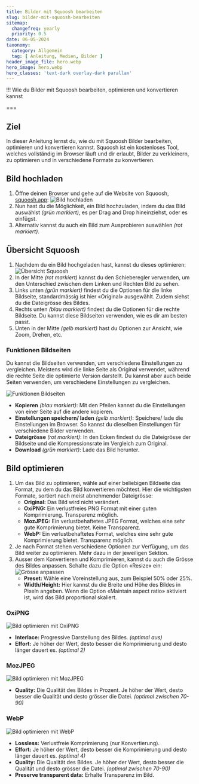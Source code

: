 ```yaml
---
title: Bilder mit Squoosh bearbeiten
slug: bilder-mit-squoosh-bearbeiten
sitemap:
  changefreq: yearly
  priority: 0.5
date: 06-05-2024
taxonomy:
  category: Allgemein
  tag: [ Anleitung, Medien, Bilder ]
header_image_file: hero.webp
hero_image: hero.webp
hero_classes: 'text-dark overlay-dark parallax'
---
```


!!! Wie du Bilder mit Squoosh bearbeiten, optimieren und konvertieren kannst

===

## Ziel

In dieser Anleitung lernst du, wie du mit Squoosh Bilder bearbeiten, optimieren und konvertieren kannst. Squoosh ist ein kostenloses Tool, welches vollständig im Browser läuft und dir erlaubt, Bilder zu verkleinern, zu optimieren und in verschiedene Formate zu konvertieren.

## Bild hochladen

1. Öffne deinen Browser und gehe auf die Website von Squoosh, [squoosh.app](https://squoosh.app/):
![Bild hochladen](bild-hochladen.webp?lightbox&resize=600)
2. Nun hast du die Möglichkeit, ein Bild hochzuladen, indem du das Bild auswählst _(grün markiert)_, es per Drag and Drop hineinziehst, oder es einfügst.
3. Alternativ kannst du auch ein Bild zum Ausprobieren auswählen _(rot markiert)_.

## Übersicht Squoosh

1. Nachdem du ein Bild hochgeladen hast, kannst du dieses optimieren:
![Übersicht Squoosh](übersicht-squoosh.webp?lightbox&resize=600)
2. In der Mitte _(rot markiert)_ kannst du den Schieberegler verwenden, um den Unterschied zwischen dem Linken und Rechten Bild zu sehen.
3. Links unten _(grün markiert)_ findest du die Optionen für die linke Bildseite, standardmässig ist hier «Original» ausgewählt. Zudem siehst du die Dateigrösse des Bildes.
4. Rechts unten _(blau markiert)_ findest du die Optionen für die rechte Bildseite. Du kannst diese Bildseiten verwenden, wie es dir am besten passt.
5. Unten in der Mitte _(gelb markiert)_ hast du Optionen zur Ansicht, wie Zoom, Drehen, etc.

### Funktionen Bildseiten

Du kannst die Bildseiten verwenden, um verschiedene Einstellungen zu vergleichen. Meistens wird die linke Seite als Original verwendet, während die rechte Seite die optimierte Version darstellt. Du kannst aber auch beide Seiten verwenden, um verschiedene Einstellungen zu vergleichen.

![Funktionen Bildseiten](funktionen-bildseiten.webp?resize=600)

- **Kopieren** _(blau markiert)_: Mit den Pfeilen kannst du die Einstellungen von einer Seite auf die andere kopieren.
- **Einstellungen speichern/ laden** _(gelb markiert)_: Speichere/ lade die Einstellungen im Browser. So kannst du dieselben Einstellungen für verschiedene Bilder verwenden.
- **Dateigrösse** _(rot markiert)_: In den Ecken findest du die Dateigrösse der Bildseite und die Kompressionsrate im Vergleich zum Original.
- **Download** _(grün markiert)_: Lade das Bild herunter.

## Bild optimieren

1. Um das Bild zu optimieren, wähle auf einer beliebigen Bildseite das Format, zu dem du das Bild konvertieren möchtest. Hier die wichtigsten Formate, sortiert nach meist abnehmender Dateigrösse:
   - **Original:** Das Bild wird nicht verändert.
   - **OxiPNG:** Ein verlustfreies PNG Format mit einer guten Komprimierung. Transparenz möglich.
   - **MozJPEG:** Ein verlustbehaftetes JPEG Format, welches eine sehr gute Komprimierung bietet. Keine Transparenz.
   - **WebP:** Ein verlustbehaftetes Format, welches eine sehr gute Komprimierung bietet. Transparenz möglich.
2. Je nach Format stehen verschiedene Optionen zur Verfügung, um das Bild weiter zu optimieren. Mehr dazu in der jeweiligen Sektion.
3. Ausser dem Konvertieren und Komprimieren, kannst du auch die Grösse des Bildes anpassen. Schalte dazu die Option «Resize» ein:  
![Grösse anpassen](grösse-anpassen.webp?resize=600)
   - **Preset:** Wähle eine Voreinstellung aus, zum Beispiel 50% oder 25%.
   - **Width/Height:** Hier kannst du die Breite und Höhe des Bildes in Pixeln angeben. Wenn die Option «Maintain aspect ratio» aktiviert ist, wird das Bild proportional skaliert.

### OxiPNG

![Bild optimieren mit OxiPNG](bild-optimieren-oxipng.webp?resize=600)

- **Interlace:** Progressive Darstellung des Bildes. _(optimal aus)_
- **Effort:** Je höher der Wert, desto besser die Komprimierung und desto länger dauert es. _(optimal 2)_

### MozJPEG

![Bild optimieren mit MozJPEG](bild-optimieren-mozjpeg.webp?resize=600)

- **Quality:** Die Qualität des Bildes in Prozent. Je höher der Wert, desto besser die Qualität und desto grösser die Datei. _(optimal zwischen 70-90)_

### WebP

![Bild optimieren mit WebP](bild-optimieren-webp.webp?resize=600)

- **Lossless:** Verlustfreie Komprimierung (nur Konvertierung).
- **Effort:** Je höher der Wert, desto besser die Komprimierung und desto länger dauert es. _(optimal 4)_
- **Quality:** Die Qualität des Bildes. Je höher der Wert, desto besser die Qualität und desto grösser die Datei. _(optimal zwischen 70-90)_
- **Preserve transparent data:** Erhalte Transparenz im Bild.

